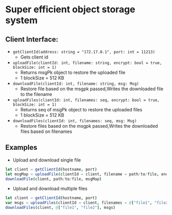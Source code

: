 # Super efficient object storage system


## Client Interface:
* `getClientId(address: string = "172.17.0.1", port: int = 11213)`
    * Gets client id
* `uploadFile(clientId: int, filename: string, encrypt: bool = true, blockSize: int = 1)`
    * Returns msgPk object to restore the uploaded file
    * 1 blockSize = 512 KB
* `downloadFile(clientId: int, filename: string, msg: Msg)`
    * Restore file based on the msgpk passed,Writes the downloaded file to the filename
* `uploadFiles(clientId: int, filenames: seq, encrypt: bool = true, blockSize: int = 1)`
    * Returns seq of msgPk object to restore the uploaded files
    * 1 blockSize = 512 KB
* `downloadFiles(clientId: int, filenames: seq, msg: Msg)`
    * Restore files based on the msgpk passed,Writes the downloaded files based on filenames

## Examples

* Upload and download single file

```nim
let client = getClientId(hostname, port)
let msgMap = uploadFile(clientId = client, filename = path/to/file, encrypt=true)
downloadFile(client, path/to/file, msgMap)
```

* Upload and download multiple files

```nim
let client = getClientId(hostname, port)
var msgs = uploadFiles(clientId = client, filenames = @["file1", "file2"], encrypt=true)
downloadFiles(client, @["file1", "file2"], msgs)
```